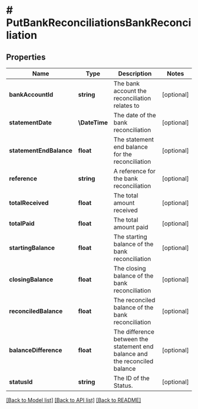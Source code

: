 # # PutBankReconciliationsBankReconciliation

## Properties

Name | Type | Description | Notes
------------ | ------------- | ------------- | -------------
**bankAccountId** | **string** | The bank account the reconciliation relates to | [optional]
**statementDate** | **\DateTime** | The date of the bank reconciliation | [optional]
**statementEndBalance** | **float** | The statement end balance for the reconciliation | [optional]
**reference** | **string** | A reference for the bank reconciliation | [optional]
**totalReceived** | **float** | The total amount received | [optional]
**totalPaid** | **float** | The total amount paid | [optional]
**startingBalance** | **float** | The starting balance of the bank reconciliation | [optional]
**closingBalance** | **float** | The closing balance of the bank reconciliation | [optional]
**reconciledBalance** | **float** | The reconciled balance of the bank reconciliation | [optional]
**balanceDifference** | **float** | The difference between the statement end balance and the reconciled balance | [optional]
**statusId** | **string** | The ID of the Status. | [optional]

[[Back to Model list]](../../README.md#models) [[Back to API list]](../../README.md#endpoints) [[Back to README]](../../README.md)
